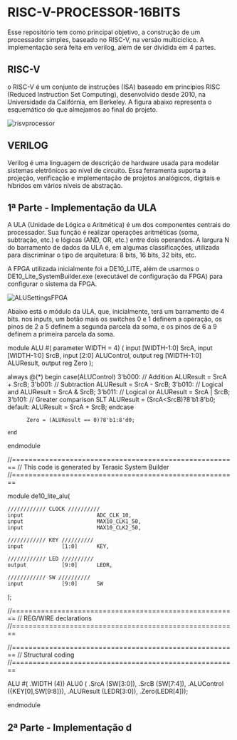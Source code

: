 # RISC-V-PROCESSOR-16BITS
Esse repositório tem como principal objetivo, a construção de um processador simples, baseado no RISC-V, na versão multiciclico. A implementação será feita em verilog, além de ser dividida em 4 partes.

## RISC-V
o RISC-V é um conjunto de instruções (ISA) baseado em princípios RISC (Reduced Instruction Set Computing), desenvolvido desde 2010, na Universidade da Califórnia, em Berkeley. A figura abaixo representa o esquemático do que almejamos ao final do projeto.

![risvprocessor](https://user-images.githubusercontent.com/84240829/208762600-d06da602-40e4-4fb4-8fe1-92daae879fa8.png)

## VERILOG  
Verilog é uma linguagem de descrição de hardware usada para modelar sistemas eletrônicos ao nível de circuito. Essa ferramenta suporta a projeção, verificação e implementação de projetos analógicos, digitais e híbridos em vários níveis de abstração.

## 1ª Parte - Implementação da ULA
A ULA (Unidade de Lógica e Aritmética) é um dos componentes centrais do processador. Sua função é realizar operações aritméticas (soma, subtração, etc.) e lógicas (AND, OR, etc.) entre dois operandos. A largura N do barramento de dados da ULA é, em algumas classificações, utilizada para discriminar o tipo de arquitetura: 8 bits, 16 bits, 32 bits, etc.

A FPGA utilizada inicialmente foi a DE10_LITE, além de usarmos o DE10_Lite_SystemBuilder.exe (executável de configuração da FPGA) para configurar o sistema da FPGA.

![ALUSettingsFPGA](https://user-images.githubusercontent.com/84240829/208765064-9e5d7dbb-16b4-405f-b330-18e6553d0585.png)


Abaixo está o módulo da ULA, que, inicialmente, terá um barramento de 4 bits. nos inputs, um botão mais os switches 0 e 1 definem a operação, os pinos de 2 a 5 definem a segunda parcela da soma, e os pinos de 6 a 9 definem a primeira parcela da soma.

module ALU
#(
parameter WIDTH = 4)
(
input [WIDTH-1:0] SrcA,
input [WIDTH-1:0] SrcB,
input [2:0] ALUControl,
output reg [WIDTH-1:0] ALUResult,
output reg Zero
);


always @(*)
    begin
        case(ALUControl)
        3'b000: // Addition
           ALUResult = SrcA + SrcB; 
        3'b001: // Subtraction
           ALUResult = SrcA - SrcB;
          3'b010: //  Logical and 
           ALUResult = SrcA & SrcB;
          3'b011: //  Logical or
           ALUResult = SrcA | SrcB;
          3'b101: // Greater comparison SLT
           ALUResult = (SrcA<SrcB)?8'b1:8'b0;
          default: ALUResult = SrcA + SrcB; 
        endcase
		  
		  Zero = (ALUResult == 0)?8'b1:8'd0;
		  
    end


endmodule






//=======================================================
//  This code is generated by Terasic System Builder
//=======================================================

module de10_lite_alu(

	//////////// CLOCK //////////
	input 		          		ADC_CLK_10,
	input 		          		MAX10_CLK1_50,
	input 		          		MAX10_CLK2_50,

	//////////// KEY //////////
	input 		     [1:0]		KEY,

	//////////// LED //////////
	output		     [9:0]		LEDR,

	//////////// SW //////////
	input 		     [9:0]		SW
);



//=======================================================
//  REG/WIRE declarations
//=======================================================




//=======================================================
//  Structural coding
//=======================================================

ALU #(
.WIDTH (4))
ALU0 ( .SrcA (SW[3:0]),
.SrcB (SW[7:4]),
.ALUControl ({KEY[0],SW[9:8]}),
.ALUResult (LEDR[3:0]),
.Zero(LEDR[4]));


endmodule









## 2ª Parte - Implementação d
